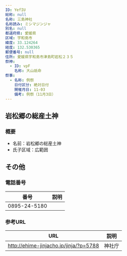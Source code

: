 ```yaml
---
ID: YefIU
総称: null
名称: 三島神社
名称読み: ミシマジンジャ
別名: null
都道府県: 愛媛県
区域: 宇和島市
緯度: 33.124264
経度: 132.530365
郵便番号: null
住所: 愛媛県宇和島市津島町岩松２３５
祭神:
  - ID: vpF
    名称: 大山祇命
祭事:
  - 名称: 例祭
    日付区分: 絶対日付
    開催月日: 11-03
    備考: 例祭（11月3日）
---
```


## 岩松郷の総産土神

### 概要

- 名前：岩松郷の総産土神
- 氏子区域：広範囲

## その他

### 電話番号

| 番号         | 説明 |
| ------------ | ---- |
| 0895-24-5180 |      |

### 参考URL

| URL                                    | 説明   |
| -------------------------------------- | ------ |
| http://ehime-jinjacho.jp/jinja/?p=5788 | 神社庁 |
